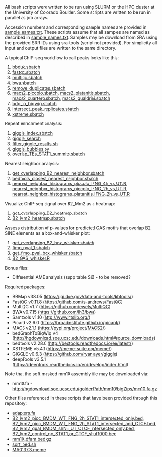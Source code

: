 All bash scripts were written to be run using SLURM on the HPC cluster at the University of Colorado Boulder. Some scripts are written to be run in parallel as job arrays.

Accession numbers and corresponding sample names are provided in [sample_names.txt](https://github.com/coke6162/B2_SINE_enhancers/blob/main/ChIPseq_BMDM/sample_names.txt). These scripts assume that all samples are named as described in [sample_names.txt](https://github.com/coke6162/B2_SINE_enhancers/blob/main/ChIPseq_BMDM/sample_names.txt). Samples may be download from SRA using the provided SRR IDs using sra-tools (script not provided). For simplicity all input and output files are written to the same directory.

A typical ChIP-seq workflow to call peaks looks like this:
1. [bbduk.sbatch](https://github.com/coke6162/B2_SINE_enhancers/blob/main/ChIPseq_BMDM/bbduk.sbatch)
2. [fastqc.sbatch](https://github.com/coke6162/B2_SINE_enhancers/blob/main/ChIPseq_BMDM/fastqc.sbatch)
3. [multiqc.sbatch](https://github.com/coke6162/B2_SINE_enhancers/blob/main/ChIPseq_BMDM/multiqc.sbatch)
4. [bwa.sbatch](https://github.com/coke6162/B2_SINE_enhancers/blob/main/ChIPseq_BMDM/bwa.sbatch)
5. [remove_duplicates.sbatch](https://github.com/coke6162/B2_SINE_enhancers/blob/main/ChIPseq_BMDM/remove_duplicates.sbatch)
6. [macs2_piccolo.sbatch](https://github.com/coke6162/B2_SINE_enhancers/blob/main/ChIPseq_BMDM/macs2_piccolo.sbatch), [macs2_platanitis.sbatch](https://github.com/coke6162/B2_SINE_enhancers/blob/main/ChIPseq_BMDM/macs2_platanitis.sbatch), [macs2_cuartero.sbatch](https://github.com/coke6162/B2_SINE_enhancers/blob/main/ChIPseq_BMDM/macs2_cuartero.sbatch), [macs2_gualdrini.sbatch](https://github.com/coke6162/B2_SINE_enhancers/blob/main/ChIPseq_BMDM/macs2_gualdrini.sbatch)
7. [bdg_to_bigwig.sbatch](https://github.com/coke6162/B2_SINE_enhancers/blob/main/ChIPseq_BMDM/bdg_to_bigwig.sbatch)
8. [intersect_peak_replicates.sbatch](https://github.com/coke6162/B2_SINE_enhancers/blob/main/ChIPseq_BMDM/intersect_peak_replicates.sbatch)
9. [xstreme.sbatch](https://github.com/coke6162/B2_SINE_enhancers/blob/main/ChIPseq_BMDM/xstreme.sbatch)

Repeat enrichment analysis:
1. [giggle_index.sbatch](https://github.com/coke6162/B2_SINE_enhancers/blob/main/ChIPseq_BMDM/giggle_index.sbatch)
2. [giggle_search](https://github.com/coke6162/B2_SINE_enhancers/blob/main/ChIPseq_BMDM/giggle_search.sbatch)
3. [filter_giggle_results.sh](https://github.com/coke6162/B2_SINE_enhancers/blob/main/ChIPseq_BMDM/filter_giggle_results.sh)
4. [giggle_bubbles.py](https://github.com/coke6162/B2_SINE_enhancers/blob/main/ChIPseq_BMDM/giggle_bubbles.py)
5. [overlap_TEs_STAT1_summits.sbatch](https://github.com/coke6162/B2_SINE_enhancers/blob/main/ChIPseq_BMDM/overlap_TEs_STAT1_summits.sbatch)

Nearest neighbor analysis:
1. [get_overlapping_B2_nearest_neighbor.sbatch](https://github.com/coke6162/B2_SINE_enhancers/blob/main/ChIPseq_BMDM/get_overlapping_B2_nearest_neighbor.sbatch)
2. [bedtools_closest_nearest_neighbor.sbatch](https://github.com/coke6162/B2_SINE_enhancers/blob/main/ChIPseq_BMDM/bedtools_closest_nearest_neighbor.sbatch)
3. [nearest_neighbor_histograms_piccolo_IFNG_4h_vs_UT.R](https://github.com/coke6162/B2_SINE_enhancers/blob/main/ChIPseq_BMDM/nearest_neighbor_histograms_piccolo_IFNG_4h_vs_UT.R), [nearest_neighbor_histograms_piccolo_IFNG_2h_vs_UT.R](https://github.com/coke6162/B2_SINE_enhancers/blob/main/ChIPseq_BMDM/nearest_neighbor_histograms_piccolo_IFNG_2h_vs_UT.R), [nearest_neighbor_histograms_platanitis_IFNG_2h_vs_UT.R](https://github.com/coke6162/B2_SINE_enhancers/blob/main/ChIPseq_BMDM/nearest_neighbor_histograms_platanitis_IFNG_2h_vs_UT.R)

Visualize ChIP-seq signal over B2_Mm2 as a heatmap:
1. [get_overlapping_B2_heatmap.sbatch](https://github.com/coke6162/B2_SINE_enhancers/blob/main/ChIPseq_BMDM/get_overlapping_B2_heatmap.sbatch)
2. [B2_Mm2_heatmap.sbatch](https://github.com/coke6162/B2_SINE_enhancers/blob/main/ChIPseq_BMDM/B2_Mm2_heatmap.sbatch)

Assess distribution of p-values for predicted GAS motifs that overlap B2 SINE elements as a box-and-whisker plot:
1. [get_overlapping_B2_box_whisker.sbatch](https://github.com/coke6162/B2_SINE_enhancers/blob/main/ChIPseq_BMDM/get_overlapping_B2_box_whisker.sbatch)
2. [fimo_pval_1.sbatch](https://github.com/coke6162/B2_SINE_enhancers/blob/main/ChIPseq_BMDM/fimo_pval_1.sbatch)
3. [get_fimo_pval_box_whisker.sbatch](https://github.com/coke6162/B2_SINE_enhancers/blob/main/ChIPseq_BMDM/get_fimo_pval_box_whisker.sbatch)
4. [B2_GAS_whisker.R](https://github.com/coke6162/B2_SINE_enhancers/blob/main/ChIPseq_BMDM/B2_GAS_whisker.R)

Bonus files:
* Differential AME analysis (supp table S6) - to be removed?

Required packages:
* BBMap v38.05 (https://jgi.doe.gov/data-and-tools/bbtools/)
* FastQC v0.11.8 (https://github.com/s-andrews/FastQC)
* MultiQC v1.7 (https://github.com/ewels/MultiQC)
* BWA v0.7.15 (https://github.com/lh3/bwa)
* Samtools v1.10 (http://www.htslib.org/)
* Picard v2.6.0 (https://broadinstitute.github.io/picard/)
* MACS v2.1.1 (https://pypi.org/project/MACS2/)
* bedGraphToBigWig v4 (http://hgdownload.soe.ucsc.edu/downloads.html#source_downloads)
* bedtools v2.28.0 (http://bedtools.readthedocs.io/en/latest/)
* XSTREME v5.4.1 (https://meme-suite.org/meme/)
* GIGGLE v0.6.3 (https://github.com/ryanlayer/giggle)
* deepTools v3.5.1 (https://deeptools.readthedocs.io/en/develop/index.html)

Note that the soft masked mm10 assembly file may be downloaded via:
* mm10.fa - http://hgdownload.soe.ucsc.edu/goldenPath/mm10/bigZips/mm10.fa.gz

Other files referenced in these scripts that have been provided through this repository:
* [adapters.fa](https://github.com/coke6162/B2_SINE_enhancers/blob/main/RNAseq_BMDM/adapters.fa)
* [B2_Mm2_picc_BMDM_WT_IFNG_2h_STAT1_intersected_only.bed](https://github.com/coke6162/B2_SINE_enhancers/blob/main/ChIPseq_BMDM/B2_Mm2_picc_BMDM_WT_IFNG_2h_STAT1_intersected_only.bed), [B2_Mm2_picc_BMDM_WT_IFNG_2h_STAT1_intersected_and_CTCF.bed](https://github.com/coke6162/B2_SINE_enhancers/blob/main/ChIPseq_BMDM/B2_Mm2_picc_BMDM_WT_IFNG_2h_STAT1_intersected_and_CTCF.bed), [B2_Mm2_gual_BMDM_shNT_UT_CTCF_intersected_only.bed](https://github.com/coke6162/B2_SINE_enhancers/blob/main/ChIPseq_BMDM/B2_Mm2_gual_BMDM_shNT_UT_CTCF_intersected_only.bed), [B2_Mm2_control_no_STAT1_or_CTCF_shuf1000.bed](https://github.com/coke6162/B2_SINE_enhancers/blob/main/ChIPseq_BMDM/B2_Mm2_control_no_STAT1_or_CTCF_shuf1000.bed)
* [mm10_dfam.bed.gz](https://github.com/coke6162/B2_SINE_enhancers/blob/main/RNAseq_BMDM/mm10_dfam.bed.gz)
* [sort_bed.sh](https://github.com/coke6162/B2_SINE_enhancers/blob/main/ChIPseq_BMDM/sort_bed.sh)
* [MA0137.3.meme](https://github.com/coke6162/B2_SINE_enhancers/blob/main/ChIPseq_BMDM/MA0137.3.meme)